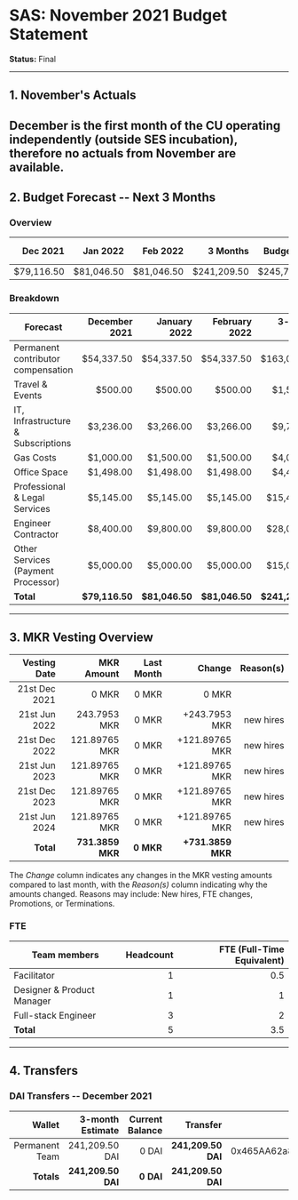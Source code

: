 # SAS: November 2021 Budget Statement

**Status:** Final

---
## 1. November's Actuals

December is the first month of the CU operating independently (outside SES incubation), therefore no actuals from November are available.
---

## 2. Budget Forecast -- Next 3 Months

### Overview

|  Dec 2021  |  Jan 2022  |  Feb 2022  |    3 Months    |   Budget Cap   |Total Budget Cap|
| ----------:| ----------:| ----------:| --------------:| --------------:|---------------:|
|  $79,116.50|  $81,046.50|  $81,046.50|     $241,209.50|     $245,737.50|     $282,598.13|

### Breakdown

| Forecast                                            | December 2021 | January 2022 | February 2022 | 3-month Total |   Budget Cap  |
|-----------------------------------------------------|--------------:|-------------:|--------------:|--------------:|--------------:|
| Permanent contributor compensation                  |     $54,337.50|    $54,337.50|     $54,337.50|    $163,012.50|    $163,012.50|
| Travel & Events                                     |        $500.00|       $500.00|        $500.00|      $1,500.00|      $7,500.00|
| IT, Infrastructure & Subscriptions                  |      $3,236.00|     $3,266.00|      $3,266.00|      $9,768.00|      $4,500.00|
| Gas Costs                                           |      $1,000.00|     $1,500.00|      $1,500.00|      $4,000.00|      $6,000.00|
| Office Space                                        |      $1,498.00|     $1,498.00|      $1,498.00|      $4,494.00|      $4,725.00|
| Professional & Legal Services                       |      $5,145.00|     $5,145.00|      $5,145.00|     $15,435.00|     $15,000.00|
| Engineer Contractor                                 |      $8,400.00|     $9,800.00|      $9,800.00|     $28,000.00|     $30,000.00|
| Other Services (Payment Processor)                  |      $5,000.00|     $5,000.00|      $5,000.00|     $15,000.00|     $15,000.00|
| **Total**                                           | **$79,116.50**|**$81,046.50**| **$81,046.50**|**$241,209.50**|**$245,737.50**|


---

## 3. MKR Vesting Overview

 
|  Vesting Date         |       MKR Amount | Last Month |        Change |      Reason(s) |
|----------------------:|-----------------:|-----------:|--------------:|---------------:|
|  21st Dec 2021        |       0 MKR      |      0 MKR |   0 MKR       |          |
|  21st Jun 2022        |      243.7953 MKR |      0 MKR |   +243.7953 MKR |      new hires  |
|  21st Dec 2022        |       121.89765 MKR |      0 MKR |   +121.89765 MKR |   new hires |
|  21st Jun 2023        |       121.89765 MKR |      0 MKR |   +121.89765 MKR |      new hires |
|  21st Dec 2023        |       121.89765 MKR |      0 MKR |   +121.89765 MKR |      new hires |
|  21st Jun 2024        |       121.89765 MKR |      0 MKR |   +121.89765 MKR |      new hires |
|  **Total**            | **731.3859 MKR** |  **0 MKR** | **+731.3859 MKR** |                |

The *Change* column indicates any changes in the MKR vesting amounts compared to last month, with the *Reason(s)* column indicating why the amounts changed. Reasons may include: New hires, FTE changes, Promotions, or Terminations.

### FTE

| Team members              |Headcount|FTE (Full-Time Equivalent)|
|---------------------------|--------:|-------------------------:|
| Facilitator               |1        |0.5                       |
| Designer & Product Manager|1        |1                         |
| Full-stack Engineer       |3        |2                         |
| **Total**                 |5        |3.5                       |

---

## 4. Transfers

### DAI Transfers -- December 2021

|             Wallet | 3-month Estimate | Current Balance |         Transfer |                          Multi-sig Address |
|-------------------:|-----------------:|----------------:|-----------------:|-------------------------------------------:|
|     Permanent Team |      241,209.50 DAI |           0 DAI | **241,209.50 DAI** | 0x465AA62a82E220B331f5ECcA697c20E89554B298 |
|     **Totals**     |  **241,209.50 DAI** |       **0 DAI** | **241,209.50 DAI** |                                            |
